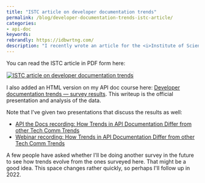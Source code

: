 ```yaml
---
title: "ISTC article on developer documentation trends"
permalink: /blog/developer-documentation-trends-istc-article/
categories:
- api-doc
keywords:
rebrandly: https://idbwrtng.com/
description: "I recently wrote an article for the <i>Institute of Scientific Technical Communicators</i> (ISTC) magazine <i>Communicator</i> called 'Developer documentation trends: How developer documentation trends differ from general technical communication trends.' This article provides the official writeup and analysis from the developer documentation survey that I conducted at the beginning of the year."
---
```


You can read the ISTC article in PDF form here:

<a class="noCrossref" href="https://s3.us-west-1.wasabisys.com/idbwmedia.com/images/api/istc2020_devdoctrends.pdf"><img src="https://s3.us-west-1.wasabisys.com/idbwmedia.com/images/api/istccoverthumb2020.png" alt="ISTC article on developer documentation trends" style="border: 1px solid #dedede;"/></a>

I also added an HTML version on my API doc course here: [Developer documentation trends — survey results](https://idratherbewriting.com/learnapidoc/docapis_trends.html#developer-documentation-trends-how-developer-documentation-trends-differ-from-general-technical-communication-trends). This writeup is the official presentation and analysis of the data.

Note that I've given two presentations that discuss the results as well:

* [API the Docs recording: How Trends in API Documentation Differ from other Tech Comm Trends](https://idratherbewriting.com/blog/api-the-docs-virtual-series-fifth-edition-api-doc-trends-design/#api-the-docs-virtual-series)
* [Webinar recording: How Trends in API Documentation Differ from other Tech Comm Trends](https://idratherbewriting.com/blog/upcoming-webinar-trends-api-docs-differ-from-other-trends/)

A few people have asked whether I'll be doing another survey in the future to see how trends evolve from the ones surveyed here. That might be a good idea. This space changes rather quickly, so perhaps I'll follow up in 2022.
